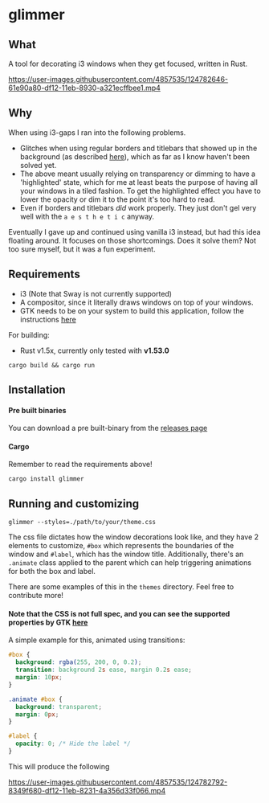 # glimmer

## What

A tool for decorating i3 windows when they get focused, written in Rust.

https://user-images.githubusercontent.com/4857535/124782646-61e90a80-df12-11eb-8930-a321ecffbee1.mp4

## Why

When using i3-gaps I ran into the following problems.

- Glitches when using regular borders and titlebars that showed up in the background (as described [here](https://github.com/Airblader/i3/issues/190)), which as far as I know haven't been solved yet.
- The above meant usually relying on transparency or dimming to have a 'highlighted' state, which for me at least beats the purpose of having all your windows in a tiled fashion. To get the highlighted effect you have to lower the opacity or dim it to the point it's too hard to read.
- Even if borders and titlebars _did_ work properly. They just don't gel very well with the `a e s t h e t i c` anyway.

Eventually I gave up and continued using vanilla i3 instead, but had this idea floating around. It focuses on those shortcomings. Does it solve them? Not too sure myself, but it was a fun experiment.

## Requirements

- i3 (Note that Sway is not currently supported)
- A compositor, since it literally draws windows on top of your windows.
- GTK needs to be on your system to build this application, follow the instructions [here](https://crates.io/crates/gtk)

For building:

- Rust v1.5x, currently only tested with **v1.53.0**

```
cargo build && cargo run
```

## Installation

#### Pre built binaries

You can download a pre built-binary from the [releases page](https://github.com/moustacheful/glimmer/releases)

#### Cargo

Remember to read the requirements above!

```
cargo install glimmer
```

## Running and customizing

```
glimmer --styles=./path/to/your/theme.css
```

The css file dictates how the window decorations look like, and they have 2 elements to customize, `#box` which represents the boundaries of the window and `#label`, which has the window title. Additionally, there's an `.animate` class applied to the parent which can help triggering animations for both the box and label.

There are some examples of this in the `themes` directory. Feel free to contribute more!

#### Note that the CSS is not full spec, and you can see the supported properties by GTK [here](https://docs.gtk.org/gtk3/css-properties.html)

A simple example for this, animated using transitions:

```css
#box {
  background: rgba(255, 200, 0, 0.2);
  transition: background 2s ease, margin 0.2s ease;
  margin: 10px;
}

.animate #box {
  background: transparent;
  margin: 0px;
}

#label {
  opacity: 0; /* Hide the label */
}
```

This will produce the following

https://user-images.githubusercontent.com/4857535/124782792-8349f680-df12-11eb-8231-4a356d33f066.mp4
